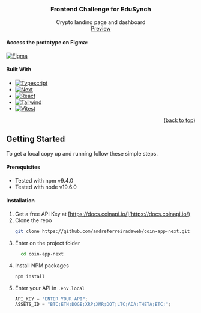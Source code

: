 <a name="readme-top"></a>

<!-- PROJECT LOGO -->
<br />
<div align="center">
  <h3 align="center">Frontend Challenge for EduSynch</h3>

  <p align="center">
    Crypto landing page and dashboard
    <br />
    <a href="https://coin-app-next.vercel.app/">Preview</a>
  </p>
</div>


#### Access the prototype on Figma:

[![Figma][Figma-shield]][Figma-url]

#### Built With

- [![Typescript][Typescript-shield]][Typescript-url]
- [![Next][Next.js]][Next-url]
- [![React][React.js]][React-url]
- [![Tailwind][Tailwind]][Tailwind-url]
- [![Vitest][Vitest-shield]][Vitest-url]

<p align="right">(<a href="#readme-top">back to top</a>)</p>

<!-- GETTING STARTED -->

## Getting Started

To get a local copy up and running follow these simple steps.

#### Prerequisites

- Tested with npm v9.4.0
- Tested with node v19.6.0

#### Installation

1. Get a free API Key at [https://docs.coinapi.io/](https://docs.coinapi.io/)
2. Clone the repo
   ```sh
   git clone https://github.com/andreferreiradaweb/coin-app-next.git
   ```
3. Enter on the project folder
   ```sh
     cd coin-app-next
   ```
4. Install NPM packages
   ```sh
   npm install
   ```
5. Enter your API in `.env.local`
   ```js
   API_KEY = "ENTER YOUR API";
   ASSETS_ID = "BTC;ETH;DOGE;XRP;XMR;DOT;LTC;ADA;THETA;ETC;";
   ```

[Next.js]: https://img.shields.io/badge/next.js-000000?style=flat&logo=nextdotjs&logoColor=white
[Next-url]: https://nextjs.org/
[React.js]: https://img.shields.io/badge/React-20232A?style=flat&logo=react&logoColor=61DAFB
[React-url]: https://reactjs.org/
[Tailwind]: https://img.shields.io/badge/tailwindcss-%2338B2AC.svg?style=flat&logo=tailwind-css&logoColor=white
[Tailwind-url]: https://tailwindcss.com
[Figma-shield]: https://img.shields.io/badge/figma-%23F24E1E.svg?style=flat&logo=figma&logoColor=white
[Figma-url]: https://www.figma.com/file/B8scopEM014WR4Oh58UaDb/%5BEduSynch%5D--Front-End-Test
[Vitest-shield]: https://img.shields.io/static/v1?style=flat&message=Vitest&color=6E9F18&logo=Vitest&logoColor=FFFFFF&label=
[Vitest-url]: https://vitest.dev/
[Typescript-shield]: https://img.shields.io/static/v1?style=flat&message=TypeScript&color=3178C6&logo=TypeScript&logoColor=FFFFFF&label=
[Typescript-url]: https://www.typescriptlang.org/
